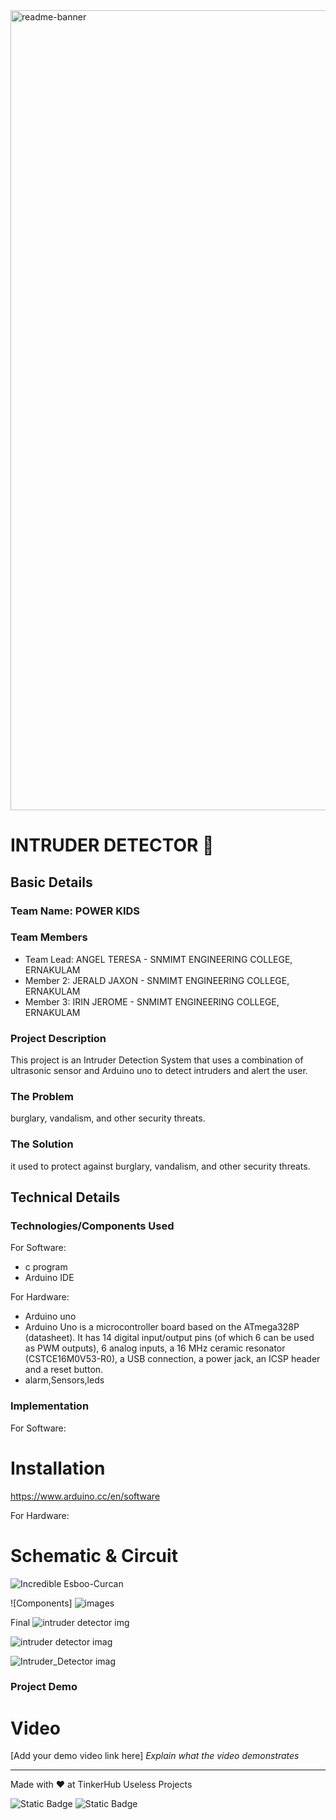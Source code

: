 <img width="1280" alt="readme-banner" src="https://github.com/user-attachments/assets/35332e92-44cb-425b-9dff-27bcf1023c6c">

# INTRUDER DETECTOR 🎯


## Basic Details
### Team Name: POWER KIDS


### Team Members
- Team Lead: ANGEL TERESA - SNMIMT ENGINEERING COLLEGE, ERNAKULAM
- Member 2: JERALD JAXON - SNMIMT ENGINEERING COLLEGE, ERNAKULAM
- Member 3: IRIN JEROME - SNMIMT ENGINEERING COLLEGE, ERNAKULAM

### Project Description
This project is an Intruder Detection System that uses a combination of ultrasonic sensor and Arduino uno to detect intruders and alert the user.

### The Problem 
burglary, vandalism, and other security threats.

### The Solution 
it used to protect against burglary, vandalism, and other security threats.

## Technical Details
### Technologies/Components Used
For Software:
- c program
- Arduino IDE

For Hardware:
- Arduino uno
- Arduino Uno is a microcontroller board based on the ATmega328P (datasheet). It has 14 digital input/output pins (of which 6 can be used as PWM outputs), 6 analog inputs, a 16 MHz ceramic resonator (CSTCE16M0V53-R0), a USB connection, a power jack, an ICSP header and a reset button.
- alarm,Sensors,leds

### Implementation
For Software:
# Installation
https://www.arduino.cc/en/software

For Hardware:

# Schematic & Circuit
![Incredible Esboo-Curcan](https://github.com/user-attachments/assets/08183323-36fe-4c1a-bd77-b6d8f253a8e4)



![Components]
![images](https://github.com/user-attachments/assets/ab470973-7b3e-4b24-940d-cd1b0888c800)

Final
![intruder detector img](https://github.com/user-attachments/assets/296ec4e3-7823-44cb-a533-9ed401d04935)

![intruder detector imag](https://github.com/user-attachments/assets/9ca00715-16d0-408f-bd07-1d95d9376ae8)

![Intruder_Detector imag](https://github.com/user-attachments/assets/a7cec464-7e51-432d-9e87-06640ed61479)

### Project Demo
# Video
[Add your demo video link here]
*Explain what the video demonstrates*

---
Made with ❤️ at TinkerHub Useless Projects 

![Static Badge](https://img.shields.io/badge/TinkerHub-24?color=%23000000&link=https%3A%2F%2Fwww.tinkerhub.org%2F)
![Static Badge](https://img.shields.io/badge/UselessProject--24-24?link=https%3A%2F%2Fwww.tinkerhub.org%2Fevents%2FQ2Q1TQKX6Q%2FUseless%2520Projects)
